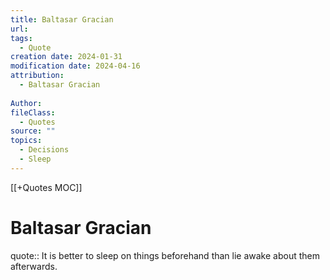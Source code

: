 ```yaml
---
title: Baltasar Gracian
url: 
tags:
  - Quote
creation date: 2024-01-31
modification date: 2024-04-16
attribution:
  - Baltasar Gracian
 
Author: 
fileClass:
  - Quotes
source: ""
topics:
  - Decisions
  - Sleep
---
```


[[+Quotes MOC]]

# Baltasar Gracian

quote:: It is better to sleep on things beforehand than lie awake about them afterwards.
